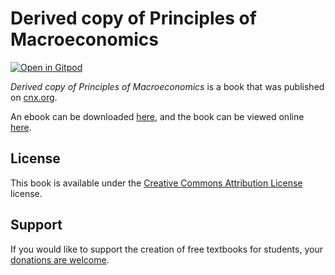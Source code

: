 # Derived copy of Principles of Macroeconomics

[![Open in Gitpod](https://gitpod.io/button/open-in-gitpod.svg)](https://gitpod.io/from-referrer/)

_Derived copy of Principles of Macroeconomics_ is a book that was published on [cnx.org](https://cnx.org/).

An ebook can be downloaded [here](https://github.com/cnx-user-books/cnxbook-derived-copy-of-principles-of-macroeconomics/releases/latest), and the book can be viewed online [here](https://github.com/cnx-user-books/cnxbook-derived-copy-of-principles-of-macroeconomics/releases/latest).

## License
This book is available under the [Creative Commons Attribution License](./LICENSE) license.

## Support
If you would like to support the creation of free textbooks for students, your [donations are welcome](https://riceconnect.rice.edu/donation/support-openstax-banner).
